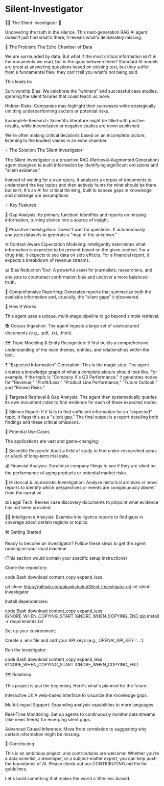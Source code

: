 # Silent-Investigator

🕵️‍♀️ The Silent Investigator 🤫

Uncovering the truth in the silence. This next-generation RAG AI agent doesn't just find what's there; it reveals what's deliberately missing.

🤔 The Problem: The Echo Chamber of Data

We are surrounded by data. But what if the most critical information isn't in the documents we read, but in the gaps between them? Standard AI models are great at answering questions based on existing text, but they suffer from a fundamental flaw: they can't tell you what's not being said.

This leads to:

Survivorship Bias: We celebrate the "winners" and successful case studies, ignoring the silent failures that could teach us more.

Hidden Risks: Companies may highlight their successes while strategically omitting underperforming sectors or potential risks.

Incomplete Research: Scientific literature might be filled with positive results, while inconclusive or negative studies are never published.

We're often making critical decisions based on an incomplete picture, listening to the loudest voices in an echo chamber.

💡 The Solution: The Silent Investigator

The Silent Investigator is a proactive RAG (Retrieval-Augmented Generation) agent designed to audit information by identifying significant omissions and "silent evidence."

Instead of waiting for a user query, it analyzes a corpus of documents to understand the key topics and then actively hunts for what should be there but isn't. It's an AI for critical thinking, built to expose gaps in knowledge and challenge our assumptions.

✨ Key Features

🤫 Gap Analysis: Its primary function! Identifies and reports on missing information, turning silence into a source of insight.

🧠 Proactive Investigation: Doesn't wait for questions. It autonomously analyzes datasets to generate a "map of the unknown."

🌐 Context-Aware Expectation Modeling: Intelligently determines what information is expected to be present based on the given context. For a drug trial, it expects to see data on side effects. For a financial report, it expects a breakdown of revenue streams.

📊 Bias Reduction Tool: A powerful asset for journalists, researchers, and analysts to counteract confirmation bias and uncover a more balanced truth.

📄 Comprehensive Reporting: Generates reports that summarize both the available information and, crucially, the "silent gaps" it discovered.

🤖 How It Works

This agent uses a unique, multi-stage pipeline to go beyond simple retrieval:

📚 Corpus Ingestion: The agent ingests a large set of unstructured documents (e.g., .pdf, .txt, .html).

🗺️ Topic Modeling & Entity Recognition: It first builds a comprehensive understanding of the main themes, entities, and relationships within the text.

❓ "Expected Information" Generation: This is the magic step. The agent creates a knowledge graph of what a complete picture should look like. For example, if the topic is "Company X's Q3 Performance," it generates nodes for "Revenue," "Profit/Loss," "Product Line Performance," "Future Outlook," and "Known Risks."

🔎 Targeted Retrieval & Gap Analysis: The agent then systematically queries its own document index to find evidence for each of these expected nodes.

📝 Silence Report: If it fails to find sufficient information for an "expected" topic, it flags this as a "silent gap." The final output is a report detailing both findings and these critical omissions.

🚀 Potential Use Cases

The applications are vast and game-changing:

🔬 Scientific Research: Audit a field of study to find under-researched areas or a lack of long-term trial data.

💰 Financial Analysis: Scrutinize company filings to see if they are silent on the performance of aging products or potential market risks.

📜 Historical & Journalistic Investigation: Analyze historical archives or news reports to identify which perspectives or events are conspicuously absent from the narrative.

⚖️ Legal Tech: Review case discovery documents to pinpoint what evidence has not been provided.

🕵️‍♂️ Intelligence Analysis: Examine intelligence reports to find gaps in coverage about certain regions or topics.

🛠️ Getting Started

Ready to become an investigator? Follow these steps to get the agent running on your local machine.

(This section would contain your specific setup instructions)

Clone the repository:

code
Bash
download
content_copy
expand_less

git clone https://github.com/akankshahu/Silent-Investigator.git
cd silent-investigator

Install dependencies:

code
Bash
download
content_copy
expand_less
IGNORE_WHEN_COPYING_START
IGNORE_WHEN_COPYING_END
pip install -r requirements.txt

Set up your environment:

Create a .env file and add your API keys (e.g., OPENAI_API_KEY='...').

Run the investigator:

code
Bash
download
content_copy
expand_less
IGNORE_WHEN_COPYING_START
IGNORE_WHEN_COPYING_END

🗺️ Roadmap

This project is just the beginning. Here's what's planned for the future:

Interactive UI: A web-based interface to visualize the knowledge gaps.

Multi-Lingual Support: Expanding analysis capabilities to more languages.

Real-Time Monitoring: Set up agents to continuously monitor data streams (like news feeds) for emerging silent gaps.

Advanced Causal Inference: Move from correlation to suggesting why certain information might be missing.

🤝 Contributing

This is an ambitious project, and contributions are welcome! Whether you're a data scientist, a developer, or a subject-matter expert, you can help push the boundaries of AI. Please check out our CONTRIBUTING.md file for guidelines.

Let's build something that makes the world a little less biased.
